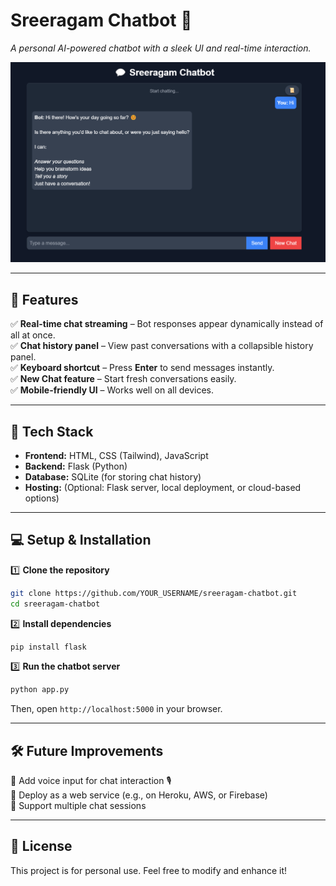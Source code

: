 # Sreeragam Chatbot 🤖

*A personal AI-powered chatbot with a sleek UI and real-time interaction.*

![Chatbot UI Preview](https://github.com/harisankarsuresh/sreeragam-chatbot/blob/main/Screenshot%202025-04-04%20000325.png?raw=true)

---

## 📌 Features

✅ **Real-time chat streaming** – Bot responses appear dynamically instead of all at once.  
✅ **Chat history panel** – View past conversations with a collapsible history panel.  
✅ **Keyboard shortcut** – Press **Enter** to send messages instantly.  
✅ **New Chat feature** – Start fresh conversations easily.  
✅ **Mobile-friendly UI** – Works well on all devices.  

---

## 🚀 Tech Stack

- **Frontend:** HTML, CSS (Tailwind), JavaScript  
- **Backend:** Flask (Python)  
- **Database:** SQLite (for storing chat history)  
- **Hosting:** (Optional: Flask server, local deployment, or cloud-based options)  

---

## 💻 Setup & Installation

1️⃣ **Clone the repository**  
```sh
git clone https://github.com/YOUR_USERNAME/sreeragam-chatbot.git
cd sreeragam-chatbot
```

2️⃣ **Install dependencies**  
```sh
pip install flask
```

3️⃣ **Run the chatbot server**  
```sh
python app.py
```
Then, open `http://localhost:5000` in your browser.  

---

## 🛠 Future Improvements

🔹 Add voice input for chat interaction 🎙️  
🔹 Deploy as a web service (e.g., on Heroku, AWS, or Firebase)  
🔹 Support multiple chat sessions  

---

## 📄 License

This project is for personal use. Feel free to modify and enhance it!

